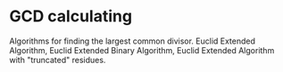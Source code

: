# GCD calculating
Algorithms for finding the largest common divisor. Euclid Extended Algorithm, Euclid Extended Binary Algorithm, Euclid Extended Algorithm with "truncated" residues.

